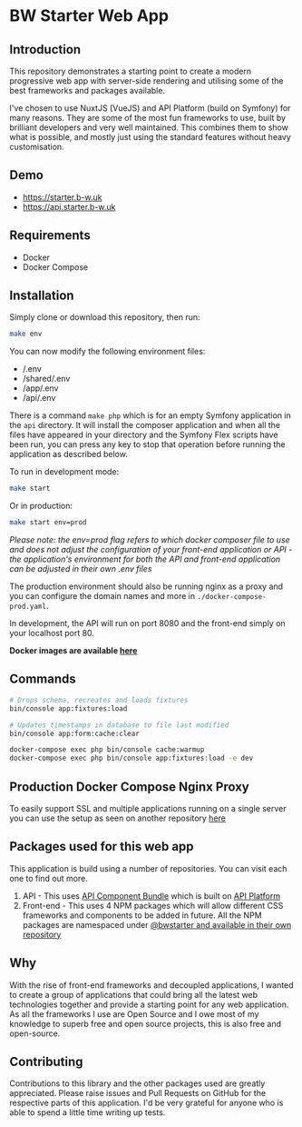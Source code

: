 # BW Starter Web App

## Introduction
This repository demonstrates a starting point to create a modern progressive web app with server-side rendering and utilising some of the best frameworks and packages available.

I've chosen to use NuxtJS (VueJS) and API Platform (build on Symfony) for many reasons. They are some of the most fun frameworks to use, built by brilliant developers and very well maintained. This combines them to show what is possible, and mostly just using the standard features without heavy customisation.

## Demo
- https://starter.b-w.uk
- https://api.starter.b-w.uk

## Requirements
- Docker
- Docker Compose

## Installation
Simply clone or download this repository, then run:
```bash
make env
```
You can now modify the following environment files:
- /.env
- /shared/.env
- /app/.env
- /api/.env

There is a command `make php` which is for an empty Symfony application in the `api` directory. It will install the composer application and when all the files have appeared in your directory and the Symfony Flex scripts have been run, you can press any key to stop that operation before running the application as described below.

To run in development mode:
```bash
make start
```
Or in production:
```bash
make start env=prod
```

_Please note: the env=prod flag refers to which docker composer file to use and does not adjust the configuration of your front-end application or API - the application's environment for both the API and front-end application can be adjusted in their own .env files_

The production environment should also be running nginx as a proxy and you can configure the domain names and more in `./docker-compose-prod.yaml`.

In development, the API will run on port 8080 and the front-end simply on your localhost port 80.

**Docker images are available [here](https://hub.docker.com/u/silverbackis/)**

## Commands
```bash
# Drops schema, recreates and loads fixtures
bin/console app:fixtures:load

# Updates timestamps in database to file last modified
bin/console app:form:cache:clear

docker-compose exec php bin/console cache:warmup
docker-compose exec php bin/console app:fixtures:load -e dev
```

## Production Docker Compose Nginx Proxy
To easily support SSL and multiple applications running on a single server you can use the setup as seen on another repository [here](https://github.com/silverbackis/DockerComposeNginxProxy.git)

## Packages used for this web app
This application is build using a number of repositories. You can visit each one to find out more.
1. API - This uses [API Component Bundle](https://github.com/silverbackis/ApiComponentBundle) which is built on [API Platform](https://api-platform.com/)
2. Front-end - This uses 4 NPM packages which will allow different CSS frameworks and components to be added in future. All the NPM packages are namespaced under [@bwstarter and available in their own repository](https://github.com/silverbackis/bwstarter_nuxt_modules)

## Why
With the rise of front-end frameworks and decoupled applications, I wanted to create a group of applications that could bring all the latest web technologies together and provide a starting point for any web application. As all the frameworks I use are Open Source and I owe most of my knowledge to superb free and open source projects, this is also free and open-source.

## Contributing
Contributions to this library and the other packages used are greatly appreciated. Please raise issues and Pull Requests on GitHub for the respective parts of this application. I'd be very grateful for anyone who is able to spend a little time writing up tests.
